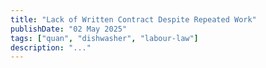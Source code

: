 ```yaml
---
title: "Lack of Written Contract Despite Repeated Work"
publishDate: "02 May 2025"
tags: ["quan", "dishwasher", "labour-law"]
description: "..."
---
```


<!-- Paste your content for 'Lack of Written Contract Despite Repeated Work' here -->
